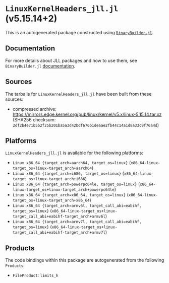 # `LinuxKernelHeaders_jll.jl` (v5.15.14+2)

This is an autogenerated package constructed using [`BinaryBuilder.jl`](https://github.com/JuliaPackaging/BinaryBuilder.jl).

## Documentation

For more details about JLL packages and how to use them, see `BinaryBuilder.jl` [documentation](https://docs.binarybuilder.org/stable/jll/).

## Sources

The tarballs for `LinuxKernelHeaders_jll.jl` have been built from these sources:

* compressed archive: https://mirrors.edge.kernel.org/pub/linux/kernel/v5.x/linux-5.15.14.tar.xz (SHA256 checksum: `2df2b4e71b5b2f25b201ba5a3d42bdf676b1deaae2fb44c14a1d8a33c9f76a4d`)

## Platforms

`LinuxKernelHeaders_jll.jl` is available for the following platforms:

* `Linux x86_64 {target_arch=aarch64, target_os=linux}` (`x86_64-linux-target_os+linux-target_arch+aarch64`)
* `Linux x86_64 {target_arch=i686, target_os=linux}` (`x86_64-linux-target_os+linux-target_arch+i686`)
* `Linux x86_64 {target_arch=powerpc64le, target_os=linux}` (`x86_64-linux-target_os+linux-target_arch+powerpc64le`)
* `Linux x86_64 {target_arch=x86_64, target_os=linux}` (`x86_64-linux-target_os+linux-target_arch+x86_64`)
* `Linux x86_64 {target_arch=armv6l, target_call_abi=eabihf, target_os=linux}` (`x86_64-linux-target_os+linux-target_call_abi+eabihf-target_arch+armv6l`)
* `Linux x86_64 {target_arch=armv7l, target_call_abi=eabihf, target_os=linux}` (`x86_64-linux-target_os+linux-target_call_abi+eabihf-target_arch+armv7l`)

## Products

The code bindings within this package are autogenerated from the following `Products`:

* `FileProduct`: `limits_h`
